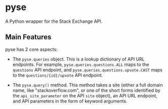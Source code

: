# pyse
A Python wrapper for the Stack Exchange API.

## Main Features
pyse has 2 core aspects:

  - The `pyse.queries` object. This is a lookup dictionary of API URL endpoints.
    For example, `pyse.queries.questions.ALL` maps to the `questions` API
    endpoint, and `pyse.queries.questions.upvote.CAST` maps to the
    `questions/{id}/upvote` API endpoint.

  - The `pyse.query()` method. This method takes a site (either a full domain
    name, like "stackoverflow.com", or one of the short forms identified by the
    `api_site_parameter` on the API `site` object), an API URL endpoint,
    and API parameters in the form of keyword arguments.
